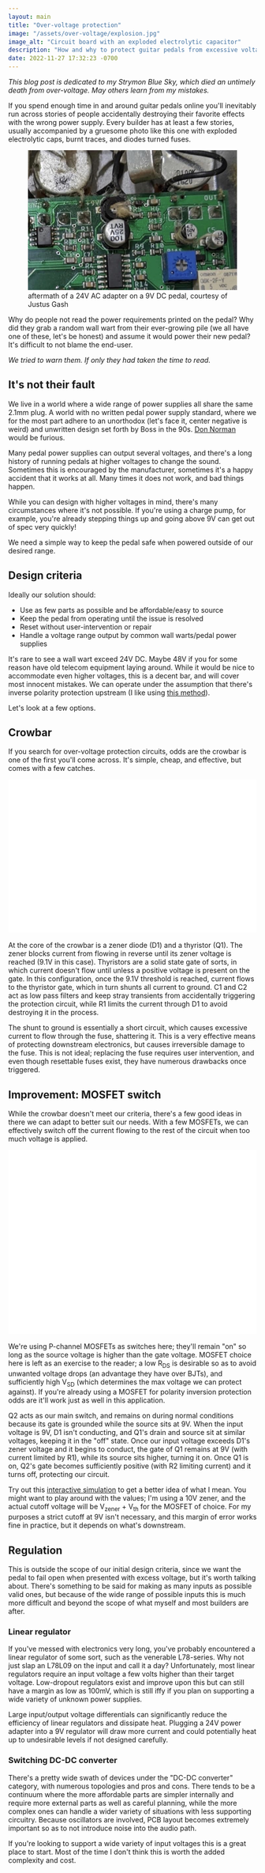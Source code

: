 ```yaml
---
layout: main
title: "Over-voltage protection"
image: "/assets/over-voltage/explosion.jpg"
image_alt: "Circuit board with an exploded electrolytic capacitor"
description: "How and why to protect guitar pedals from excessive voltage"
date: 2022-11-27 17:32:23 -0700
---
```


_This blog post is dedicated to my Strymon Blue Sky, which died an untimely death from over-voltage. May others learn from my mistakes._

If you spend enough time in and around guitar pedals online you'll inevitably run across stories of people accidentally destroying their favorite effects with the wrong power supply. Every builder has at least a few stories, usually accompanied by a gruesome photo like this one with exploded electrolytic caps, burnt traces, and diodes turned fuses.

<figure>
  <img src="/assets/over-voltage/explosion.jpg" alt="Circuit board with an exploded electrolytic capacitor">
  <figcaption>aftermath of a 24V AC adapter on a 9V DC pedal, courtesy of Justus Gash</figcaption>
</figure>

Why do people not read the power requirements printed on the pedal? Why did they grab a random wall wart from their ever-growing pile (we all have one of these, let's be honest) and assume it would power their new pedal? It's difficult to not blame the end-user.

_We tried to warn them. If only they had taken the time to read._

## It's not their fault

We live in a world where a wide range of power supplies all share the same 2.1mm plug. A world with no written pedal power supply standard, where we for the most part adhere to an unorthodox (let's face it, center negative is weird) and unwritten design set forth by Boss in the 90s. [Don Norman](https://jnd.org/) would be furious.

Many pedal power supplies can output several voltages, and there's a long history of running pedals at higher voltages to change the sound. Sometimes this is encouraged by the manufacturer, sometimes it's a happy accident that it works at all. Many times it does not work, and bad things happen.

While you can design with higher voltages in mind, there's many circumstances where it's not possible. If you're using a charge pump, for example, you're already stepping things up and going above 9V can get out of spec very quickly!

We need a simple way to keep the pedal safe when powered outside of our desired range.

## Design criteria

Ideally our solution should:

- Use as few parts as possible and be affordable/easy to source
- Keep the pedal from operating until the issue is resolved
- Reset without user-intervention or repair
- Handle a voltage range output by common wall warts/pedal power supplies

It's rare to see a wall wart exceed 24V DC. Maybe 48V if you for some reason have old telecom equipment laying around. While it would be nice to accommodate even higher voltages, this is a decent bar, and will cover most innocent mistakes. We can operate under the assumption that there's inverse polarity protection upstream (I like using [this method](https://www.swampwitchpedals.com/post/i-put-my-thing-down-flip-it-and-reverse-it)).

Let's look at a few options.

## Crowbar

If you search for over-voltage protection circuits, odds are the crowbar is one of the first you'll come across. It's simple, cheap, and effective, but comes with a few catches.

<img src="/assets/over-voltage/crowbar.svg" alt="Crowbar circuit schematic">

At the core of the crowbar is a zener diode (D1) and a thyristor (Q1). The zener blocks current from flowing in reverse until its zener voltage is reached (9.1V in this case). Thyristors are a solid state gate of sorts, in which current doesn't flow until unless a positive voltage is present on the gate. In this configuration, once the 9.1V threshold is reached, current flows to the thyristor gate, which in turn shunts all current to ground. C1 and C2 act as low pass filters and keep stray transients from accidentally triggering the protection circuit, while R1 limits the current through D1 to avoid destroying it in the process.

The shunt to ground is essentially a short circuit, which causes excessive current to flow through the fuse, shattering it. This is a very effective means of protecting downstream electronics, but causes irreversible damage to the fuse. This is not ideal; replacing the fuse requires user intervention, and even though resettable fuses exist, they have numerous drawbacks once triggered.

## Improvement: MOSFET switch

While the crowbar doesn't meet our criteria, there's a few good ideas in there we can adapt to better suit our needs. With a few MOSFETs, we can effectively switch off the current flowing to the rest of the circuit when too much voltage is applied.

<img src="/assets/over-voltage/mosfet-switch.svg" alt="MOSFET switch schematic">

We're using P-channel MOSFETs as switches here; they'll remain "on" so long as the source voltage is higher than the gate voltage. MOSFET choice here is left as an exercise to the reader; a low R<sub>DS</sub> is desirable so as to avoid unwanted voltage drops (an advantage they have over BJTs), and sufficiently high V<sub>SD</sub> (which determines the max voltage we can protect against). If you're already using a MOSFET for polarity inversion protection odds are it'll work just as well in this application.

Q2 acts as our main switch, and remains on during normal conditions because its gate is grounded while the source sits at 9V. When the input voltage is 9V, D1 isn't conducting, and Q1's drain and source sit at similar voltages, keeping it in the "off" state. Once our input voltage exceeds D1's zener voltage and it begins to conduct, the gate of Q1 remains at 9V (with current limited by R1), while its source sits higher, turning it on. Once Q1 is on, Q2's gate becomes sufficiently positive (with R2 limiting current) and it turns off, protecting our circuit.

Try out this [interactive simulation](https://tinyurl.com/2hnllp5m) to get a better idea of what I mean. You might want to play around with the values; I'm using a 10V zener, and the actual cutoff voltage will be V<sub>zener</sub> + V<sub>th</sub> for the MOSFET of choice. For my purposes a strict cutoff at 9V isn't necessary, and this margin of error works fine in practice, but it depends on what's downstream.

## Regulation

This is outside the scope of our initial design criteria, since we want the pedal to fail open when presented with excess voltage, but it's worth talking about. There's something to be said for making as many inputs as possible valid ones, but because of the wide range of possible inputs this is much more difficult and beyond the scope of what myself and most builders are after.

### Linear regulator

If you've messed with electronics very long, you've probably encountered a linear regulator of some sort, such as the venerable L78-series. Why not just slap an L78L09 on the input and call it a day? Unfortunately, most linear regulators require an input voltage a few volts higher than their target voltage. Low-dropout regulators exist and improve upon this but can still have a margin as low as 100mV, which is still iffy if you plan on supporting a wide variety of unknown power supplies.

Large input/output voltage differentials can significantly reduce the efficiency of linear regulators and dissipate heat. Plugging a 24V power adapter into a 9V regulator will draw more current and could potentially heat up to undesirable levels if not designed carefully.

### Switching DC-DC converter

There's a pretty wide swath of devices under the "DC-DC converter" category, with numerous topologies and pros and cons. There tends to be a continuum where the more affordable parts are simpler internally and require more external parts as well as careful planning, while the more complex ones can handle a wider variety of situations with less supporting circuitry. Because oscillators are involved, PCB layout becomes extremely important so as to not introduce noise into the audio path.

If you're looking to support a wide variety of input voltages this is a great place to start. Most of the time I don't think this is worth the added complexity and cost.

